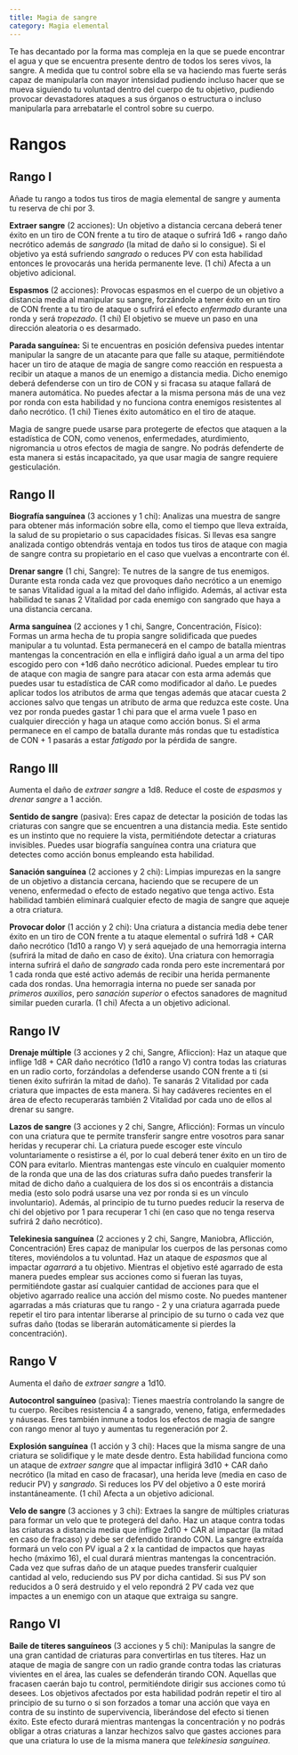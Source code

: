 ```yaml
---
title: Magia de sangre
category: Magia elemental
---
```


Te has decantado por la forma mas compleja en la que se puede encontrar el agua y  que se encuentra presente dentro de todos los seres vivos, la sangre.  A medida que tu control sobre ella se va haciendo mas fuerte serás capaz de manipularla con mayor intensidad pudiendo incluso hacer que se mueva siguiendo tu voluntad dentro del cuerpo de tu objetivo, pudiendo provocar devastadores ataques a sus órganos o estructura o incluso manipularla para arrebatarle el control sobre su cuerpo.

# Rangos

## Rango I

Añade tu rango a todos tus tiros de magia elemental de sangre y aumenta tu reserva de chi por 3.

**Extraer sangre** (2 acciones): Un objetivo a distancia cercana deberá tener éxito en un tiro de CON frente a tu tiro de ataque o sufrirá 1d6 + rango daño necrótico además de *sangrado* (la mitad de daño si lo consigue). Si el objetivo ya está sufriendo *sangrado* o reduces PV con esta habilidad entonces le provocarás una herida permanente leve. (1 chi)  Afecta a un objetivo adicional.

**Espasmos** (2 acciones): Provocas espasmos en el cuerpo de un objetivo a distancia media al manipular su sangre, forzándole a tener éxito en un tiro de CON frente a tu tiro de ataque o sufrirá el efecto *enfermado* durante una ronda y será *tropezado*. (1 chi) El objetivo se mueve un paso en una dirección aleatoria o es desarmado.

**Parada sanguínea:** Si te encuentras en posición defensiva puedes intentar manipular la sangre de un atacante para que falle su ataque, permitiéndote hacer un tiro de ataque de magia de sangre como reacción en respuesta a recibir un ataque a manos de un enemigo a distancia media. Dicho enemigo deberá defenderse con un tiro de CON y si fracasa su ataque fallará de manera automática.  No puedes afectar a la misma persona más de una vez por ronda con esta habilidad y no funciona contra enemigos resistentes al daño necrótico. (1 chi) Tienes éxito automático en el tiro de ataque. 

Magia de sangre puede usarse para protegerte de efectos que ataquen a la estadística de CON, como venenos, enfermedades, aturdimiento, nigromancia u otros efectos de magia de sangre. No podrás defenderte de esta manera si estás incapacitado, ya que usar magia de sangre requiere gesticulación.

## Rango II

**Biografía sanguínea** (3 acciones y 1 chi): Analizas una muestra de sangre para obtener más información sobre ella, como el tiempo que lleva extraída, la salud de su propietario o sus capacidades físicas. Si llevas esa sangre analizada contigo obtendrás ventaja en todos tus tiros de ataque con magia de sangre contra su propietario en el caso que vuelvas a encontrarte con él.

**Drenar sangre** (1 chi, Sangre): Te nutres de la sangre de tus enemigos. Durante esta ronda cada vez que provoques daño necrótico a un enemigo te sanas Vitalidad igual a la mitad del daño infligido. Además, al activar esta habilidad te sanas 2 Vitalidad por cada enemigo con sangrado que haya a una distancia cercana.

**Arma sanguínea** (2 acciones y 1 chi, Sangre, Concentración, Físico): Formas un arma hecha de tu propia sangre solidificada que puedes manipular a tu voluntad. Esta permanecerá en el campo de batalla mientras mantengas la concentración en ella e infligirá daño igual a un arma del tipo escogido pero con +1d6 daño necrótico adicional. Puedes emplear tu tiro de ataque con magia de sangre para atacar con esta arma además que puedes usar tu estadística de CAR como modificador al daño. Le puedes aplicar todos los atributos de arma que tengas además que atacar cuesta 2 acciones salvo que tengas un atributo de arma que reduzca este coste. Una vez por ronda puedes gastar 1 chi para que el arma vuele 1 paso en cualquier dirección y haga un ataque como acción bonus. Si el arma permanece en el campo de batalla durante más rondas que tu estadística de CON + 1 pasarás a estar *fatigado* por la pérdida de sangre.

## Rango III

Aumenta el daño de *extraer sangre* a 1d8. Reduce el coste de *espasmos* y *drenar sangre* a 1 acción.

**Sentido de sangre** (pasiva): Eres capaz de detectar la posición de todas las criaturas con sangre que se encuentren a una distancia media. Este sentido es un instinto que no requiere la vista, permitiéndote detectar a criaturas invisibles. Puedes usar biografía sanguínea contra una criatura que detectes como acción bonus empleando esta habilidad.

**Sanación sanguínea** (2 acciones y 2 chi): Limpias impurezas en la sangre de un objetivo a distancia cercana, haciendo que se recupere de un veneno, enfermedad o efecto de estado negativo que tenga activo. Esta habilidad también eliminará cualquier efecto de magia de sangre que aqueje a otra criatura.

**Provocar dolor** (1 acción y 2 chi): Una criatura a distancia media debe tener éxito en un tiro de CON frente a tu ataque elemental o sufrirá 1d8 + CAR daño necrótico (1d10 a rango V) y será aquejado de una hemorragia interna (sufrirá la mitad de daño en caso de éxito). Una criatura con hemorragia interna sufrirá el daño de *sangrado* cada ronda pero este incrementará por 1 cada ronda que esté activo además de recibir una herida permanente cada dos rondas. Una hemorragia interna no puede ser sanada por *primeros auxilios*, pero *sanación superior* o efectos sanadores de magnitud similar pueden curarla. (1 chi) Afecta a un objetivo adicional.

## Rango IV

**Drenaje múltiple** (3 acciones y 2 chi, Sangre, Afliccion): Haz un ataque que inflige 1d8 + CAR daño necrótico (1d10 a rango V) contra todas las criaturas en un radio corto, forzándolas a defenderse usando CON frente a ti (si tienen éxito sufrirán la mitad de daño). Te sanarás 2 Vitalidad por cada criatura que impactes de esta manera. Si hay cadáveres recientes en el área de efecto recuperarás también 2 Vitalidad por cada uno de ellos al drenar su sangre.

**Lazos de sangre** (3 acciones y 2 chi, Sangre, Aflicción): Formas un vínculo con una criatura que te permite transferir sangre entre vosotros para sanar heridas y recuperar chi. La criatura puede escoger este vínculo voluntariamente o resistirse a él, por lo cual deberá tener éxito en un tiro de CON para evitarlo. Mientras mantengas este vínculo en cualquier momento de la ronda que una de las dos criaturas sufra daño puedes transferir la mitad de dicho daño a cualquiera de los dos si os encontráis a distancia media (esto solo podrá usarse una vez por ronda si es un vínculo involuntario). Además, al principio de tu turno puedes reducir la reserva de chi del objetivo por 1 para recuperar 1 chi (en caso que no tenga reserva sufrirá 2 daño necrótico). 

**Telekinesia sanguínea** (2 acciones y 2 chi, Sangre, Maniobra, Aflicción, Concentración) Eres capaz de manipular los cuerpos de las personas como títeres, moviéndolos a tu voluntad. Haz un ataque de *espasmos* que al impactar *agarrará* a tu objetivo. Mientras el objetivo esté agarrado de esta manera puedes emplear sus acciones como si fueran las tuyas, permitiéndote gastar así cualquier cantidad de acciones para que el objetivo agarrado realice una acción del mismo coste. No puedes mantener agarradas a más criaturas que tu rango - 2 y una criatura agarrada puede repetir el tiro para intentar liberarse al principio de su turno o cada vez que sufras daño (todas se liberarán automáticamente si pierdes la concentración).

## Rango V 

Aumenta el daño de *extraer sangre* a 1d10.

**Autocontrol sanguíneo** (pasiva): Tienes maestría controlando la sangre de tu cuerpo. Recibes resistencia 4 a sangrado, veneno, fatiga, enfermedades y náuseas. Eres también inmune a todos los efectos de magia de sangre con rango menor al tuyo y aumentas tu regeneración por 2.

**Explosión sanguínea** (1 acción y 3 chi): Haces que la misma sangre de una criatura se solidifique y le mate desde dentro. Esta habilidad funciona como un ataque de *extraer sangre* que al impactar infligirá 3d10 + CAR daño necrótico (la mitad en caso de fracasar), una herida leve (media en caso de reducir PV) y *sangrado*. Si reduces los PV del objetivo a 0 este morirá instantáneamente. (1 chi) Afecta a un objetivo adicional.

**Velo de sangre** (3 acciones y 3 chi): Extraes la sangre de múltiples criaturas para formar un velo que te protegerá del daño. Haz un ataque contra todas las criaturas a distancia media que inflige 2d10 + CAR al impactar (la mitad en caso de fracaso) y debe ser defendido tirando CON. La sangre extraída formará un velo con PV igual a 2 x la cantidad de impactos que hayas hecho (máximo 16), el cual durará mientras mantengas la concentración. Cada vez que sufras daño de un ataque puedes transferir cualquier cantidad al velo, reduciendo sus PV por dicha cantidad. Si sus PV son reducidos a 0 será destruido y el velo repondrá 2 PV cada vez que impactes a un enemigo con un ataque que extraiga su sangre.

## Rango VI

**Baile de títeres sanguíneos** (3 acciones y 5 chi): Manipulas la sangre de una gran cantidad de criaturas para convertirlas en tus títeres. Haz un ataque de magia de sangre con un radio grande contra todas las criaturas vivientes en el área, las cuales se defenderán tirando CON. Aquellas que fracasen caerán bajo tu control, permitiéndote dirigir sus acciones como tú desees. Los objetivos afectados por esta habilidad podrán repetir el tiro al principio de su turno o si son forzados a tomar una acción que vaya en contra de su instinto de supervivencia, liberándose del efecto si tienen éxito. Este efecto durará mientras mantengas la concentración y no podrás obligar a otras criaturas a lanzar hechizos salvo que gastes acciones para que una criatura lo use de la misma manera que *telekinesia sanguínea*.
